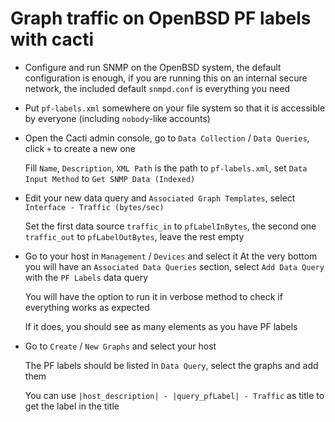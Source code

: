 # Graph traffic on OpenBSD PF labels with cacti

* Configure and run SNMP on the OpenBSD system, the default configuration is enough, if you are running this on an internal secure network, the included default `snmpd.conf` is everything you need

* Put `pf-labels.xml` somewhere on your file system so that it is accessible by everyone (including `nobody`-like accounts)

* Open the Cacti admin console, go to `Data Collection` / `Data Queries`, click `+` to create a new one

  Fill `Name`, `Description`, `XML Path` is the path to `pf-labels.xml`, set `Data Input Method` to `Get SNMP Data (Indexed)`

* Edit your new data query and `Associated Graph Templates`, select `Interface - Traffic (bytes/sec)`

  Set the first data source `traffic_in` to `pfLabelInBytes`, the second one `traffic_out` to `pfLabelOutBytes`, leave the rest empty

* Go to your host in `Management` / `Devices` and select it
  At the very bottom you will have an `Associated Data Queries` section, select `Add Data Query` with the `PF Labels` data query

  You will have the option to run it in verbose method to check if everything works as expected

  If it does, you should see as many elements as you have PF labels

* Go to `Create` / `New Graphs` and select your host

  The PF labels should be listed in `Data Query`, select the graphs and add them

  You can use `|host_description| - |query_pfLabel| - Traffic` as title to get the label in the title
